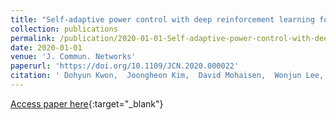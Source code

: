 ```yaml
---
title: "Self-adaptive power control with deep reinforcement learning for millimeter-wave Internet-of-vehicles video caching"
collection: publications
permalink: /publication/2020-01-01-Self-adaptive-power-control-with-deep-reinforcement-learning-for-millimeter-wave-Internet-of-vehicles-video-caching
date: 2020-01-01
venue: 'J. Commun. Networks'
paperurl: 'https://doi.org/10.1109/JCN.2020.000022'
citation: ' Dohyun Kwon,  Joongheon Kim,  David Mohaisen,  Wonjun Lee, &quot;Self-adaptive power control with deep reinforcement learning for millimeter-wave Internet-of-vehicles video caching.&quot; J. Commun. Networks, 2020.'
---
```

[Access paper here](https://doi.org/10.1109/JCN.2020.000022){:target="_blank"}
